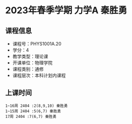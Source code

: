 # 2023年春季学期 力学A 秦胜勇






## 课程信息

- 课程号：PHYS1001A.20
- 学分：4
- 教学类型：理论课
- 开课单位：物理学院
- 课程类别：通修
- 课程层次：本科计划内课程

## 上课时间

```
1~16周 2404 :2(8,9,10) 秦胜勇
1~15周 2404 :5(6,7) 秦胜勇
17周 2404 :7(6,7) 秦胜勇
```

